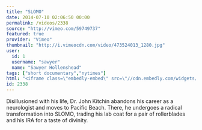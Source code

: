 ```yaml
---
title: "SLOMO"
date: 2014-07-10 02:06:50 00:00
permalink: /videos/2338
source: "http://vimeo.com/59749737"
featured: true
provider: "Vimeo"
thumbnail: "http://i.vimeocdn.com/video/473524013_1280.jpg"
user:
  id: 1
  username: "sawyer"
  name: "Sawyer Hollenshead"
tags: ["short documentary","nytimes"]
html: "<iframe class=\"embedly-embed\" src=\"//cdn.embedly.com/widgets/media.html?src=http%3A%2F%2Fplayer.vimeo.com%2Fvideo%2F59749737&wmode=transparent&src_secure=1&url=http%3A%2F%2Fvimeo.com%2F59749737&image=http%3A%2F%2Fi.vimeocdn.com%2Fvideo%2F473524013_1280.jpg&key=daaebf4d9cdd46779200162d0ca86e20&type=text%2Fhtml&schema=vimeo\" width=\"1280\" height=\"720\" scrolling=\"no\" frameborder=\"0\" allowfullscreen></iframe>"
id: 2338
---
```


Disillusioned with his life, Dr. John Kitchin abandons his career as a neurologist and moves to Pacific Beach. There, he undergoes a radical transformation into SLOMO, trading his lab coat for a pair of rollerblades and his IRA for a taste of divinity.